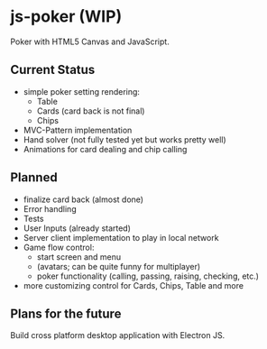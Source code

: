 # js-poker (WIP)
Poker with HTML5 Canvas and JavaScript.

## Current Status
- simple poker setting rendering:
  - Table
  - Cards (card back is not final)
  - Chips
- MVC-Pattern implementation
- Hand solver (not fully tested yet but works pretty well)
- Animations for card dealing and chip calling

## Planned
- finalize card back (almost done)
- Error handling
- Tests
- User Inputs (already started)
- Server client implementation to play in local network
- Game flow control:
  - start screen and menu
  - (avatars; can be quite funny for multiplayer)
  - poker functionality (calling, passing, raising, checking, etc.)
- more customizing control for Cards, Chips, Table and more

## Plans for the future
Build cross platform desktop application with Electron JS.

